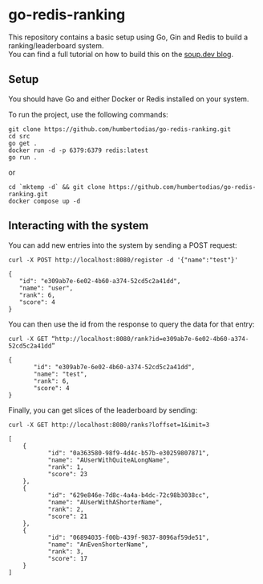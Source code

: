 # go-redis-ranking

This repository contains a basic setup using Go, Gin and Redis to build a ranking/leaderboard system.  
You can find a full tutorial on how to build this on the [soup.dev blog](https://www.soup.dev/post/building-a-ranking-system-with-go-and-redis).

## Setup 

You should have Go and either Docker or Redis installed on your system.  

To run the project, use the following commands:  

```shell
git clone https://github.com/humbertodias/go-redis-ranking.git
cd src
go get .
docker run -d -p 6379:6379 redis:latest
go run .
```
or

```shell
cd `mktemp -d` && git clone https://github.com/humbertodias/go-redis-ranking.git
docker compose up -d
```

## Interacting with the system

You can add new entries into the system by sending a POST request:
```shell
curl -X POST http://localhost:8080/register -d '{"name":"test"}'
```
```
{
   "id": "e309ab7e-6e02-4b60-a374-52cd5c2a41dd",
   "name": "user",
   "rank": 6,
   "score": 4
} 
```

You can then use the id from the response to query the data for that entry:
```shell
curl -X GET “http://localhost:8080/rank?id=e309ab7e-6e02-4b60-a374-52cd5c2a41dd”
```
```
{
       "id": "e309ab7e-6e02-4b60-a374-52cd5c2a41dd",
       "name": "test",
       "rank": 6,
       "score": 4
}
```

Finally, you can get slices of the leaderboard by sending:
```shell
curl -X GET http://localhost:8080/ranks?loffset=1&imit=3
```
```
[
    {
           "id": "0a363580-98f9-4d4c-b57b-e30259807871",
           "name": "AUserWithQuiteALongName",
           "rank": 1,
           "score": 23
    },
    {
           "id": "629e846e-7d8c-4a4a-b4dc-72c98b3038cc",
           "name": "AUserWithAShorterName",
           "rank": 2,
           "score": 21
    },
    {
           "id": "06894035-f00b-439f-9837-8096af59de51",
           "name": "AnEvenShorterName",
           "rank": 3,
           "score": 17
    }
]
```

